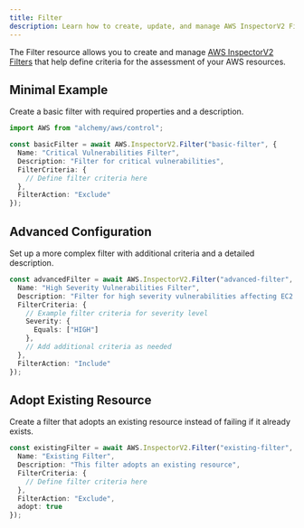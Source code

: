 ```yaml
---
title: Filter
description: Learn how to create, update, and manage AWS InspectorV2 Filters using Alchemy Cloud Control.
---
```


The Filter resource allows you to create and manage [AWS InspectorV2 Filters](https://docs.aws.amazon.com/inspectorv2/latest/userguide/) that help define criteria for the assessment of your AWS resources.

## Minimal Example

Create a basic filter with required properties and a description.

```ts
import AWS from "alchemy/aws/control";

const basicFilter = await AWS.InspectorV2.Filter("basic-filter", {
  Name: "Critical Vulnerabilities Filter",
  Description: "Filter for critical vulnerabilities",
  FilterCriteria: {
    // Define filter criteria here
  },
  FilterAction: "Exclude"
});
```

## Advanced Configuration

Set up a more complex filter with additional criteria and a detailed description.

```ts
const advancedFilter = await AWS.InspectorV2.Filter("advanced-filter", {
  Name: "High Severity Vulnerabilities Filter",
  Description: "Filter for high severity vulnerabilities affecting EC2 instances",
  FilterCriteria: {
    // Example filter criteria for severity level
    Severity: {
      Equals: ["HIGH"]
    },
    // Add additional criteria as needed
  },
  FilterAction: "Include"
});
```

## Adopt Existing Resource

Create a filter that adopts an existing resource instead of failing if it already exists.

```ts
const existingFilter = await AWS.InspectorV2.Filter("existing-filter", {
  Name: "Existing Filter",
  Description: "This filter adopts an existing resource",
  FilterCriteria: {
    // Define filter criteria here
  },
  FilterAction: "Exclude",
  adopt: true
});
```